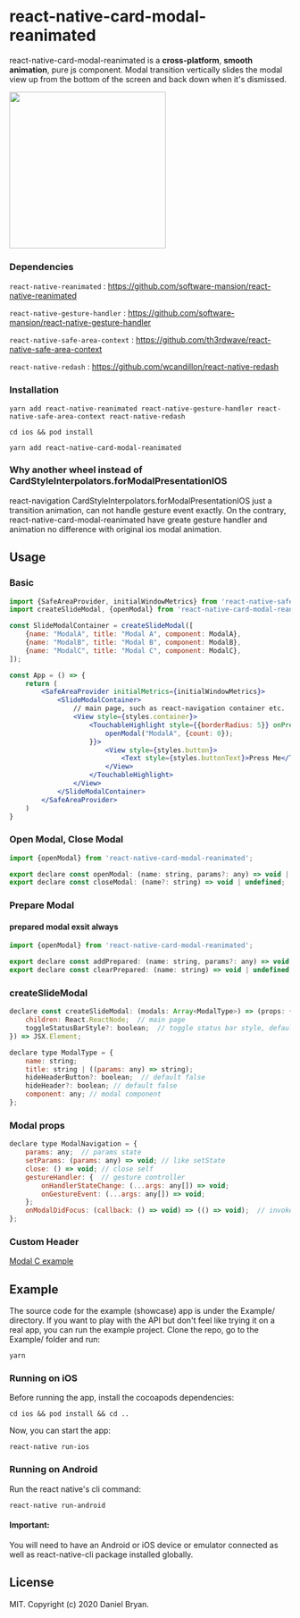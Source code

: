 # react-native-card-modal-reanimated
react-native-card-modal-reanimated is a **cross-platform**, **smooth animation**, pure js component. Modal transition vertically slides the modal view up from the bottom of the screen and back down when it's dismissed.

<img width="280" src='https://raw.githubusercontent.com/13773753970/images/master/card-modal-reanimated.gif'/>

### Dependencies

`react-native-reanimated` : https://github.com/software-mansion/react-native-reanimated

`react-native-gesture-handler` : https://github.com/software-mansion/react-native-gesture-handler

`react-native-safe-area-context` : https://github.com/th3rdwave/react-native-safe-area-context

`react-native-redash` : https://github.com/wcandillon/react-native-redash

### Installation
```
yarn add react-native-reanimated react-native-gesture-handler react-native-safe-area-context react-native-redash
```
```
cd ios && pod install
```
```
yarn add react-native-card-modal-reanimated
```

### Why another wheel instead of CardStyleInterpolators.forModalPresentationIOS
react-navigation CardStyleInterpolators.forModalPresentationIOS just a transition animation, can not handle gesture event exactly. 
On the contrary, react-native-card-modal-reanimated have greate gesture handler and animation no difference with original ios modal animation.

## Usage

### Basic

```jsx
import {SafeAreaProvider, initialWindowMetrics} from 'react-native-safe-area-context';
import createSlideModal, {openModal} from 'react-native-card-modal-reanimated';

const SlideModalContainer = createSlideModal([
    {name: "ModalA", title: "Modal A", component: ModalA},
    {name: "ModalB", title: "Modal B", component: ModalB},
    {name: "ModalC", title: "Modal C", component: ModalC},
]);

const App = () => {
    return (
        <SafeAreaProvider initialMetrics={initialWindowMetrics}>
            <SlideModalContainer>
                // main page, such as react-navigation container etc.
                <View style={styles.container}>
                    <TouchableHighlight style={{borderRadius: 5}} onPress={() => {
                        openModal("ModalA", {count: 0});
                    }}>
                        <View style={styles.button}>
                            <Text style={styles.buttonText}>Press Me</Text>
                        </View>
                    </TouchableHighlight>
                </View>
            </SlideModalContainer>
        </SafeAreaProvider>
    )
}
```

### Open Modal, Close Modal

```jsx
import {openModal} from 'react-native-card-modal-reanimated';

export declare const openModal: (name: string, params?: any) => void | undefined;
export declare const closeModal: (name?: string) => void | undefined;
```

### Prepare Modal
#### prepared modal exsit always

```jsx
import {openModal} from 'react-native-card-modal-reanimated';

export declare const addPrepared: (name: string, params?: any) => void | undefined;
export declare const clearPrepared: (name: string) => void | undefined;
```

### createSlideModal
```jsx
declare const createSlideModal: (modals: Array<ModalType>) => (props: {
    children: React.ReactNode;  // main page
    toggleStatusBarStyle?: boolean;  // toggle status bar style, default true
}) => JSX.Element;

declare type ModalType = {
    name: string;
    title: string | ((params: any) => string);
    hideHeaderButton?: boolean;  // default false
    hideHeader?: boolean; // default false
    component: any; // modal component
};
```

### Modal props
```jsx
declare type ModalNavigation = {
    params: any;  // params state
    setParams: (params: any) => void; // like setState
    close: () => void; // close self
    gestureHandler: {  // gesture controller
        onHandlerStateChange: (...args: any[]) => void;
        onGestureEvent: (...args: any[]) => void;
    };
    onModalDidFocus: (callback: () => void) => (() => void);  // invoke callback on modal did focus
};
```

### Custom Header
[Modal C example](https://github.com/13773753970/react-native-card-modal-reanimated/)

## Example

The source code for the example (showcase) app is under the Example/ directory. If you want to play with the API but don't feel like trying it on a real app, you can run the example project. Clone the repo, go to the Example/ folder and run:

```
yarn
```

### Running on iOS

Before running the app, install the cocoapods dependencies:

```
cd ios && pod install && cd ..
```

Now, you can start the app:

```
react-native run-ios
```

### Running on Android

Run the react native's cli command:

```
react-native run-android
```

#### Important: 
You will need to have an Android or iOS device or emulator connected as well as react-native-cli package installed globally.

## License

MIT. Copyright (c) 2020 Daniel Bryan.
